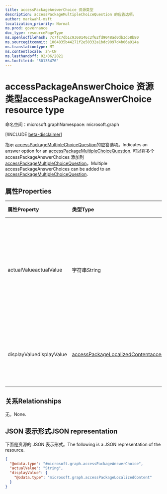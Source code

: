 ```yaml
---
title: accessPackageAnswerChoice 资源类型
description: accessPackageMultipleChoiceQuestion 的应答选项。
author: markwahl-msft
localization_priority: Normal
ms.prod: governance
doc_type: resourcePageType
ms.openlocfilehash: 7c7fc7db1c9360146c2f62fd9048ad0db3d58b80
ms.sourcegitcommit: 1004835b44271f2e50332a1bdc9097d4b06a914a
ms.translationtype: MT
ms.contentlocale: zh-CN
ms.lasthandoff: 02/06/2021
ms.locfileid: "50135476"
---
```

# <a name="accesspackageanswerchoice-resource-type"></a><span data-ttu-id="ee0da-103">accessPackageAnswerChoice 资源类型</span><span class="sxs-lookup"><span data-stu-id="ee0da-103">accessPackageAnswerChoice resource type</span></span>

<span data-ttu-id="ee0da-104">命名空间：microsoft.graph</span><span class="sxs-lookup"><span data-stu-id="ee0da-104">Namespace: microsoft.graph</span></span>

[!INCLUDE [beta-disclaimer](../../includes/beta-disclaimer.md)]

<span data-ttu-id="ee0da-105">指示 [accessPackageMultipleChoiceQuestion](../resources/accesspackagemultiplechoicequestion.md)的应答选项。</span><span class="sxs-lookup"><span data-stu-id="ee0da-105">Indicates an answer option for an [accessPackageMultipleChoiceQuestion](../resources/accesspackagemultiplechoicequestion.md).</span></span> <span data-ttu-id="ee0da-106">可以将多个 accessPackageAnswerChoices 添加到 [accessPackageMultipleChoiceQuestion](../resources/accesspackagemultiplechoicequestion.md)。</span><span class="sxs-lookup"><span data-stu-id="ee0da-106">Multiple accessPackageAnswerChoices can be added to an [accessPackageMultipleChoiceQuestion](../resources/accesspackagemultiplechoicequestion.md).</span></span>

## <a name="properties"></a><span data-ttu-id="ee0da-107">属性</span><span class="sxs-lookup"><span data-stu-id="ee0da-107">Properties</span></span>
|<span data-ttu-id="ee0da-108">属性</span><span class="sxs-lookup"><span data-stu-id="ee0da-108">Property</span></span>|<span data-ttu-id="ee0da-109">类型</span><span class="sxs-lookup"><span data-stu-id="ee0da-109">Type</span></span>|<span data-ttu-id="ee0da-110">说明</span><span class="sxs-lookup"><span data-stu-id="ee0da-110">Description</span></span>|
|:---|:---|:---|
|<span data-ttu-id="ee0da-111">actualValue</span><span class="sxs-lookup"><span data-stu-id="ee0da-111">actualValue</span></span>|<span data-ttu-id="ee0da-112">字符串</span><span class="sxs-lookup"><span data-stu-id="ee0da-112">String</span></span>|<span data-ttu-id="ee0da-113">所选实际值的项。</span><span class="sxs-lookup"><span data-stu-id="ee0da-113">The actual value of the selected choice.</span></span> <span data-ttu-id="ee0da-114">这通常是应用程序可以理解的字符串值。</span><span class="sxs-lookup"><span data-stu-id="ee0da-114">This is typically a string value which is understandable by applications.</span></span> <span data-ttu-id="ee0da-115">必填。</span><span class="sxs-lookup"><span data-stu-id="ee0da-115">Required.</span></span> |
|<span data-ttu-id="ee0da-116">displayValue</span><span class="sxs-lookup"><span data-stu-id="ee0da-116">displayValue</span></span>|[<span data-ttu-id="ee0da-117">accessPackageLocalizedContent</span><span class="sxs-lookup"><span data-stu-id="ee0da-117">accessPackageLocalizedContent</span></span>](../resources/accesspackagelocalizedcontent.md)|<span data-ttu-id="ee0da-118">向请求者和审批者显示的本地化显示值。</span><span class="sxs-lookup"><span data-stu-id="ee0da-118">The localized display values shown to the requestor and approvers.</span></span> <span data-ttu-id="ee0da-119">必填。</span><span class="sxs-lookup"><span data-stu-id="ee0da-119">Required.</span></span>

## <a name="relationships"></a><span data-ttu-id="ee0da-120">关系</span><span class="sxs-lookup"><span data-stu-id="ee0da-120">Relationships</span></span>
<span data-ttu-id="ee0da-121">无。</span><span class="sxs-lookup"><span data-stu-id="ee0da-121">None.</span></span>

## <a name="json-representation"></a><span data-ttu-id="ee0da-122">JSON 表示形式</span><span class="sxs-lookup"><span data-stu-id="ee0da-122">JSON representation</span></span>
<span data-ttu-id="ee0da-123">下面是资源的 JSON 表示形式。</span><span class="sxs-lookup"><span data-stu-id="ee0da-123">The following is a JSON representation of the resource.</span></span>
<!-- {
  "blockType": "resource",
  "@odata.type": "microsoft.graph.accessPackageAnswerChoice"
}
-->
``` json
{
  "@odata.type": "#microsoft.graph.accessPackageAnswerChoice",
  "actualValue": "String",
  "displayValue": {
    "@odata.type": "microsoft.graph.accessPackageLocalizedContent"
  }
}
```
